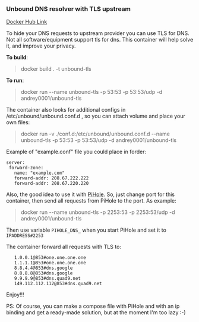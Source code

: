 ### Unbound DNS resolver with TLS upstream

[Docker Hub Link](https://hub.docker.com/r/andrey0001/unbound-tls)

To hide your DNS requests to upstream provider you can use TLS for DNS. Not all software/equipment support tls for dns.
This container will help solve it, and improve your privacy.

**To build**:

> docker build . -t unbound-tls

**To run**:

> docker run --name unbound-tls -p 53:53 -p 53:53/udp -d andrey0001/unbound-tls

The container also looks for additional configs in /etc/unbound/unbound.conf.d , so you can attach volume and place your own files:
> docker run -v ./conf.d:/etc/unbound/unbound.conf.d  --name unbound-tls -p 53:53 -p 53:53/udp -d andrey0001/unbound-tls

Example of "example.conf" file you could place in forder:
```
server:
 forward-zone:
   name: "example.com"
   forward-addr: 208.67.222.222
   forward-addr: 208.67.220.220
```

Also, the good idea to use it with [PiHole](https://github.com/pi-hole/docker-pi-hole). So, just change port for this container, then send all requests from PiHole to the port. As example:
> docker run --name unbound-tls -p 2253:53 -p 2253:53/udp -d andrey0001/unbound-tls

Then use variable `PIHOLE_DNS_` when you start PiHole and set it to `IPADDRESS#2253`

The container forward all requests with TLS to:
```
   1.0.0.1@853#one.one.one.one
   1.1.1.1@853#one.one.one.one
   8.8.4.4@853#dns.google
   8.8.8.8@853#dns.google
   9.9.9.9@853#dns.quad9.net
   149.112.112.112@853#dns.quad9.net
```

Enjoy!!!

PS: Of course, you can make a compose file with PiHole and with an ip binding and get a ready-made solution, but at the moment I'm too lazy :-)
